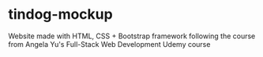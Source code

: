 # tindog-mockup
Website made with HTML, CSS + Bootstrap framework following the course from Angela Yu's Full-Stack Web Development Udemy course
